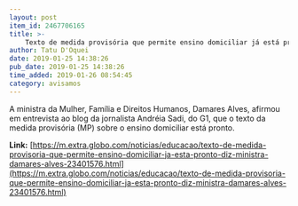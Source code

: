 ```yaml
---
layout: post
item_id: 2467706165
title: >-
    Texto de medida provisória que permite ensino domiciliar já está pronto, diz ministra Damares Alves
author: Tatu D'Oquei
date: 2019-01-25 14:38:26
pub_date: 2019-01-25 14:38:26
time_added: 2019-01-26 08:54:45
category: avisamos
---
```


A ministra da Mulher, Família e Direitos Humanos, Damares Alves, afirmou em entrevista ao blog da jornalista Andréia Sadi, do G1, que o texto da medida provisória (MP) sobre o ensino domiciliar está pronto.

**Link:** [https://m.extra.globo.com/noticias/educacao/texto-de-medida-provisoria-que-permite-ensino-domiciliar-ja-esta-pronto-diz-ministra-damares-alves-23401576.html](https://m.extra.globo.com/noticias/educacao/texto-de-medida-provisoria-que-permite-ensino-domiciliar-ja-esta-pronto-diz-ministra-damares-alves-23401576.html)

